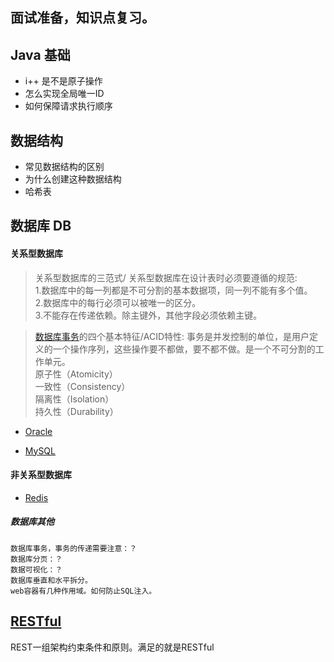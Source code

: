 ## 面试准备，知识点复习。

## Java 基础
- i++ 是不是原子操作
- 怎么实现全局唯一ID
- 如何保障请求执行顺序

## 数据结构
- 常见数据结构的区别
- 为什么创建这种数据结构
- 哈希表

## 数据库 DB

#### 关系型数据库
> 关系型数据库的三范式/ 关系型数据库在设计表时必须要遵循的规范: 
<br> 1.数据库中的每一列都是不可分割的基本数据项，同一列不能有多个值。
<br> 2.数据库中的每行必须可以被唯一的区分。
<br> 3.不能存在传递依赖。除主键外，其他字段必须依赖主键。

> [数据库事务](/DB/DB-transaction.md)的四个基本特征/ACID特性: 事务是并发控制的单位，是用户定义的一个操作序列，这些操作要不都做，要不都不做。是一个不可分割的工作单元。
<br> 原子性（Atomicity）
<br> 一致性（Consistency）
<br> 隔离性（Isolation）
<br> 持久性（Durability）

- [Oracle](/DB/Oracle.md)

- [MySQL](/DB/MySQL.md)

#### 非关系型数据库 
- [Redis](/DB/Redis.md)

##### 数据库其他
```text
数据库事务，事务的传递需要注意：？
数据库分页：？
数据可视化：？
数据库垂直和水平拆分。
web容器有几种作用域。如何防止SQL注入。
```

## [RESTful](/RESTful/RESTful.md)

REST一组架构约束条件和原则。满足的就是RESTful








